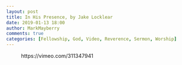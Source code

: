 ```yaml
---
layout: post
title: In His Presence, by Jake Locklear
date: 2019-01-13 18:00
author: MarkMayberry
comments: true
categories: [Fellowship, God, Video, Reverence, Sermon, Worship]
---
```

<!-- wp:core-embed/vimeo {"url":"https://vimeo.com/311347941","type":"video","providerNameSlug":"vimeo","className":"wp-embed-aspect-4-3 wp-has-aspect-ratio"} -->
<figure class="wp-block-embed-vimeo wp-block-embed is-type-video is-provider-vimeo wp-embed-aspect-4-3 wp-has-aspect-ratio"><div class="wp-block-embed__wrapper">
https://vimeo.com/311347941
</div></figure>
<!-- /wp:core-embed/vimeo -->
